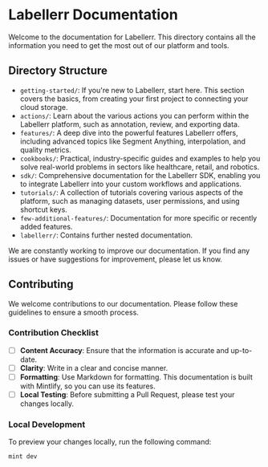 # Labellerr Documentation

Welcome to the documentation for Labellerr. This directory contains all the information you need to get the most out of our platform and tools.

## Directory Structure

-   `getting-started/`: If you're new to Labellerr, start here. This section covers the basics, from creating your first project to connecting your cloud storage.
-   `actions/`: Learn about the various actions you can perform within the Labellerr platform, such as annotation, review, and exporting data.
-   `features/`: A deep dive into the powerful features Labellerr offers, including advanced topics like Segment Anything, interpolation, and quality metrics.
-   `cookbooks/`: Practical, industry-specific guides and examples to help you solve real-world problems in sectors like healthcare, retail, and robotics.
-   `sdk/`: Comprehensive documentation for the Labellerr SDK, enabling you to integrate Labellerr into your custom workflows and applications.
-   `tutorials/`: A collection of tutorials covering various aspects of the platform, such as managing datasets, user permissions, and using shortcut keys.
-   `few-additional-features/`: Documentation for more specific or recently added features.
-   `labellerr/`: Contains further nested documentation.

We are constantly working to improve our documentation. If you find any issues or have suggestions for improvement, please let us know.

## Contributing

We welcome contributions to our documentation. Please follow these guidelines to ensure a smooth process.

### Contribution Checklist

-   [ ] **Content Accuracy**: Ensure that the information is accurate and up-to-date.
-   [ ] **Clarity**: Write in a clear and concise manner.
-   [ ] **Formatting**: Use Markdown for formatting. This documentation is built with Mintlify, so you can use its features.
-   [ ] **Local Testing**: Before submitting a Pull Request, please test your changes locally.

### Local Development

To preview your changes locally, run the following command:

```bash
mint dev
```
